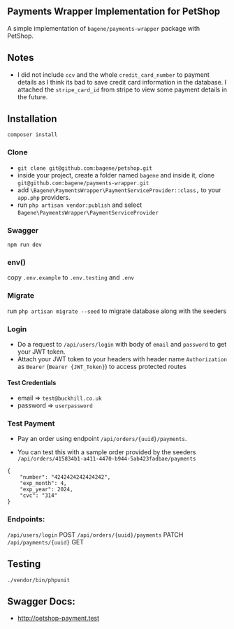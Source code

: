 ## Payments Wrapper Implementation for PetShop

A simple implementation of `bagene/payments-wrapper` package with PetShop.

## Notes

- I did not include `ccv` and the whole `credit_card_number` to payment details as I think its bad to save credit card information in the database. I attached the `stripe_card_id` from stripe to view some payment details in the future.

## Installation

`composer install`
### Clone

- `git clone git@github.com:bagene/petshop.git`
- inside your project, create a folder named `bagene` and inside it, clone `git@github.com:bagene/payments-wrapper.git`
- add `\Bagene\PaymentsWrapper\PaymentServiceProvider::class,` to your `app.php` providers.
- run `php artisan vendor:publish` and select `Bagene\PaymentsWrapper\PaymentServiceProvider`

### Swagger

`npm run dev`
### env()

copy `.env.example` to `.env.testing` and `.env`

### Migrate

run `php artisan migrate --seed` to migrate database along with the seeders

### Login

- Do a request to `/api/users/login` with body of `email` and `password` to get your JWT token. 
- Attach your JWT token to your headers with header name `Authorization` as `Bearer` (`Bearer {JWT_Token}`) to access protected routes
#### Test Credentials

- email => `test@buckhill.co.uk`
- password => `userpassword`

### Test Payment

- Pay an order using endpoint `/api/orders/{uuid}/payments`.

- You can test this with a sample order provided by the seeders `/api/orders/415834b1-a411-4470-b944-5ab423fadbae/payments`

```
{
    "number": "4242424242424242",
    "exp_month": 4,
    "exp_year": 2024,
    "cvc": "314"
}
```

### Endpoints:

`/api/users/login` POST
`/api/orders/{uuid}/payments` PATCH
`/api/payments/{uuid}` GET

## Testing

`./vendor/bin/phpunit`

## Swagger Docs:

- http://petshop-payment.test